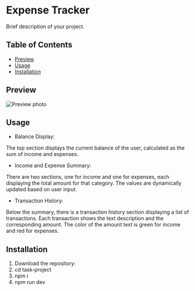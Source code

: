 # Expense Tracker

Brief description of your project.

## Table of Contents

- [Preview](#preview)
- [Usage](#usage)
- [Installation](#installation)


## Preview

![Preview photo](https://github.com/Bgyurov/Expense-Tracker/blob/prv.png)

## Usage
 - Balance Display:

The top section displays the current balance of the user, calculated as the sum of income and expenses.
 - Income and Expense Summary:

There are two sections, one for income and one for expenses, each displaying the total amount for that category.
The values are dynamically updated based on user input.

 - Transaction History:

Below the summary, there is a transaction history section displaying a list of transactions.
Each transaction shows the text description and the corresponding amount.
The color of the amount text is green for income and red for expenses.

## Installation

1. Download the repository:
2. cd task-project
3. npm i
4. npm run dev
